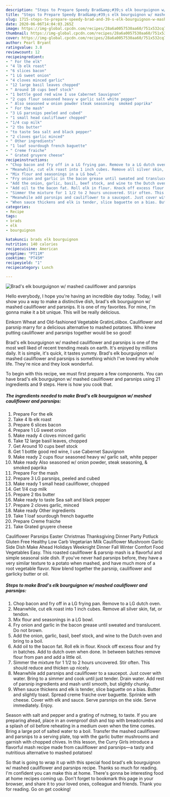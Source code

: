 ```yaml
---
description: "Steps to Prepare Speedy Brad&amp;#39;s elk bourguignon w/ mashed cauliflower and parsnips"
title: "Steps to Prepare Speedy Brad&amp;#39;s elk bourguignon w/ mashed cauliflower and parsnips"
slug: 1715-steps-to-prepare-speedy-brad-and-39-s-elk-bourguignon-w-mashed-cauliflower-and-parsnips
date: 2020-06-06T14:04:03.265Z
image: https://img-global.cpcdn.com/recipes/28a6a0057530aa60/751x532cq70/brads-elk-bourguignon-w-mashed-cauliflower-and-parsnips-recipe-main-photo.jpg
thumbnail: https://img-global.cpcdn.com/recipes/28a6a0057530aa60/751x532cq70/brads-elk-bourguignon-w-mashed-cauliflower-and-parsnips-recipe-main-photo.jpg
cover: https://img-global.cpcdn.com/recipes/28a6a0057530aa60/751x532cq70/brads-elk-bourguignon-w-mashed-cauliflower-and-parsnips-recipe-main-photo.jpg
author: Pearl Bryant
ratingvalue: 3.8
reviewcount: 12
recipeingredient:
- " For the elk"
- "4 lb elk roast"
- "6 slices bacon"
- "1 LG sweet onion"
- "4 cloves minced garlic"
- "12 large basil leaves chopped"
- " Around 10 cups beef stock"
- "1 bottle good red wine I use Cabernet Sauvignon"
- "2 cups flour seasoned heavy w garlic salt white pepper"
- " Also seasoned w onion powder steak seasoning  smoked paprika"
- " For the mash"
- "3 LG parsnips peeled and cubed"
- "1 small head cauliflower chopped"
- "1/4 cup milk"
- "2 tbs butter"
- "to taste Sea salt and black pepper"
- "2 cloves garlic minced"
- " Other ingredients"
- "1 loaf sourdough french baguette"
- " Creme fraiche"
- " Grated gruyere cheese"
recipeinstructions:
- "Chop bacon and fry off in a LG frying pan. Remove to a LG dutch oven."
- "Meanwhile, cut elk roast into 1 inch cubes. Remove all silver skin, fat, or tendon."
- "Mix flour and seasonings in a LG bowl."
- "Fry onion and garlic in the bacon grease until sweated and translucent. Do not brown."
- "Add the onion, garlic, basil, beef stock, and wine to the Dutch oven and bring to a boil."
- "Add oil to the bacon fat. Roll elk in flour. Knock off excess flour and fry in batches. Add to dutch oven when done. In between batches remove flour from pan and add a little oil."
- "Simmer the mixture for 1 1/2 to 2 hours uncovered. Stir often. This should reduce and thicken up nicely."
- "Meanwhile add parsnips and cauliflower to a saucepot. Just cover with water. Bring to a simmer and cook until just tender. Drain water. Add rest of parsnip ingredients and mash until smooth, but slightly chunky."
- "When sauce thickens and elk is tender, slice baguette on a bias. Butter and slightly toast. Spread creme fraiche over baguette. Sprinkle with cheese. Cover with elk and sauce. Serve parsnips on the side. Serve immediately. Enjoy."
categories:
- Recipe
tags:
- brads
- elk
- bourguignon

katakunci: brads elk bourguignon 
nutrition: 140 calories
recipecuisine: American
preptime: "PT11M"
cooktime: "PT45M"
recipeyield: "1"
recipecategory: Lunch

---
```



![Brad&#39;s elk bourguignon w/ mashed cauliflower and parsnips](https://img-global.cpcdn.com/recipes/28a6a0057530aa60/751x532cq70/brads-elk-bourguignon-w-mashed-cauliflower-and-parsnips-recipe-main-photo.jpg)

Hello everybody, I hope you're having an incredible day today. Today, I will show you a way to make a distinctive dish, brad&#39;s elk bourguignon w/ mashed cauliflower and parsnips. It is one of my favorites. For mine, I'm gonna make it a bit unique. This will be really delicious.

Einkorn Wheat and Old-fashioned Vegetable GratinLolibox. Cauliflower and parsnip marry for a delicious alternative to mashed potatoes. Who knew putting cauliflower and parsnips together would be so good!

Brad&#39;s elk bourguignon w/ mashed cauliflower and parsnips is one of the most well liked of recent trending meals on earth. It's enjoyed by millions daily. It is simple, it's quick, it tastes yummy. Brad&#39;s elk bourguignon w/ mashed cauliflower and parsnips is something which I've loved my whole life. They're nice and they look wonderful.


To begin with this recipe, we must first prepare a few components. You can have brad&#39;s elk bourguignon w/ mashed cauliflower and parsnips using 21 ingredients and 9 steps. Here is how you cook that.

<!--inarticleads1-->

##### The ingredients needed to make Brad&#39;s elk bourguignon w/ mashed cauliflower and parsnips:

1. Prepare  For the elk
1. Take 4 lb elk roast
1. Prepare 6 slices bacon
1. Prepare 1 LG sweet onion
1. Make ready 4 cloves minced garlic
1. Take 12 large basil leaves, chopped
1. Get  Around 10 cups beef stock
1. Get 1 bottle good red wine, I use Cabernet Sauvignon
1. Make ready 2 cups flour seasoned heavy w/ garlic salt, white pepper
1. Make ready  Also seasoned w/ onion powder, steak seasoning, &amp; smoked paprika
1. Prepare  For the mash
1. Prepare 3 LG parsnips, peeled and cubed
1. Make ready 1 small head cauliflower, chopped
1. Get 1/4 cup milk
1. Prepare 2 tbs butter
1. Make ready to taste Sea salt and black pepper
1. Prepare 2 cloves garlic, minced
1. Make ready  Other ingredients
1. Take 1 loaf sourdough french baguette
1. Prepare  Creme fraiche
1. Take  Grated gruyere cheese


Cauliflower Parsnips Easter Christmas Thanksgiving Dinner Party Potluck Gluten Free Healthy Low Carb Vegetarian Milk Cauliflower Mushroom Garlic Side Dish Make Ahead Holidays Weeknight Dinner Fall Winter Comfort Food Vegetables Easy. This roasted cauliflower &amp; parsnip mash is a flavorful and simple seasonal side dish. If you&#39;ve never had parsnips before, they have a very similar texture to a potato when mashed, and have much more of a root vegetable flavor. Now blend together the parsnip, cauliflower and garlicky butter or oil. 

<!--inarticleads2-->

##### Steps to make Brad&#39;s elk bourguignon w/ mashed cauliflower and parsnips:

1. Chop bacon and fry off in a LG frying pan. Remove to a LG dutch oven.
1. Meanwhile, cut elk roast into 1 inch cubes. Remove all silver skin, fat, or tendon.
1. Mix flour and seasonings in a LG bowl.
1. Fry onion and garlic in the bacon grease until sweated and translucent. Do not brown.
1. Add the onion, garlic, basil, beef stock, and wine to the Dutch oven and bring to a boil.
1. Add oil to the bacon fat. Roll elk in flour. Knock off excess flour and fry in batches. Add to dutch oven when done. In between batches remove flour from pan and add a little oil.
1. Simmer the mixture for 1 1/2 to 2 hours uncovered. Stir often. This should reduce and thicken up nicely.
1. Meanwhile add parsnips and cauliflower to a saucepot. Just cover with water. Bring to a simmer and cook until just tender. Drain water. Add rest of parsnip ingredients and mash until smooth, but slightly chunky.
1. When sauce thickens and elk is tender, slice baguette on a bias. Butter and slightly toast. Spread creme fraiche over baguette. Sprinkle with cheese. Cover with elk and sauce. Serve parsnips on the side. Serve immediately. Enjoy.


Season with salt and pepper and a grating of nutmeg, to taste. If you are preparing ahead, place in an ovenproof dish and top with breadcrumbs and a splash of oil before reheating in a medium oven when the time comes. Bring a large pot of salted water to a boil. Transfer the mashed cauliflower and parsnips to a serving plate, top with the garlic butter mushrooms and garnish with chopped chives. In this lesson, the Curry Girls introduce a flavorful mash recipe made from cauliflower and parsnips—a tasty and nutritious alternative to mashed potatoes! 

So that is going to wrap it up with this special food brad&#39;s elk bourguignon w/ mashed cauliflower and parsnips recipe. Thanks so much for reading. I'm confident you can make this at home. There's gonna be interesting food at home recipes coming up. Don't forget to bookmark this page in your browser, and share it to your loved ones, colleague and friends. Thank you for reading. Go on get cooking!

